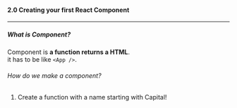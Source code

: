 #### 2.0 Creating your first React Component

---

##### What is Component?

Component is **a function returns a HTML**.<br/>
it has to be like `<App />`.

###### How do we make a component?

1. Create a function with a name starting with Capital!
